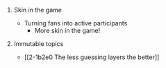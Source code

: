 1. Skin in the game
	- Turning fans into active participants
		- More skin in the game!

2. Immutable topics
	- [[2-1b2e0 The less guessing layers the better]]